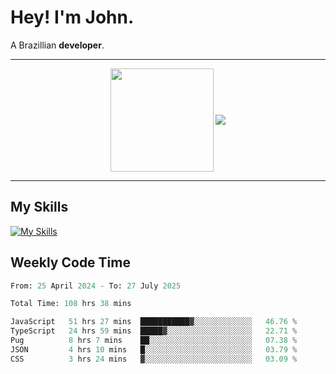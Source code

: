 # Hey! I'm John.

A Brazillian **developer**.

---

<p align="center">
  <img align="center" src="https://github-readme-stats.vercel.app/api?username=joaoiacillo&show_icons=true&locale=en" height="165" />
  <img align="center" src="https://github-readme-stats.vercel.app/api/top-langs/?username=anuraghazra&layout=compact" />
</p>

---

## My Skills

[![My Skills](https://skillicons.dev/icons?i=js,html,css,bootstrap,py,mysql,bash,linux,git,github,vscode,gamemakerstudio)](https://skillicons.dev)

## Weekly Code Time

<!--START_SECTION:waka-->

```python
From: 25 April 2024 - To: 27 July 2025

Total Time: 108 hrs 38 mins

JavaScript   51 hrs 27 mins  ███████████▓░░░░░░░░░░░░░   46.76 %
TypeScript   24 hrs 59 mins  █████▓░░░░░░░░░░░░░░░░░░░   22.71 %
Pug          8 hrs 7 mins    ██░░░░░░░░░░░░░░░░░░░░░░░   07.38 %
JSON         4 hrs 10 mins   █░░░░░░░░░░░░░░░░░░░░░░░░   03.79 %
CSS          3 hrs 24 mins   ▓░░░░░░░░░░░░░░░░░░░░░░░░   03.09 %
```

<!--END_SECTION:waka-->
